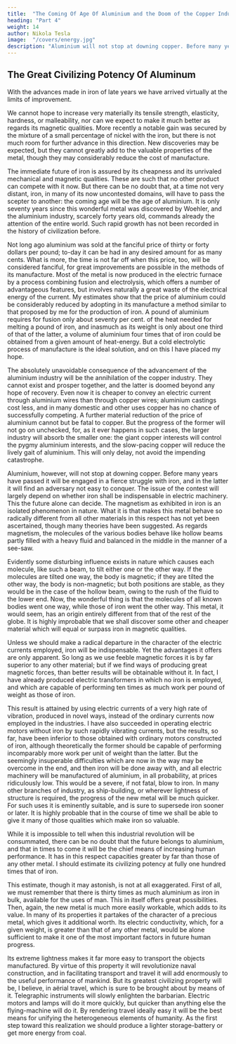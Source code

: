 ```yaml
---
title:  "The Coming Of Age Of Aluminium and the Doom of the Copper Industry"
heading: "Part 4" 
weight: 14
author: Nikola Tesla
image:  "/covers/energy.jpg"
description: "Aluminium will not stop at downing copper. Before many years have passed it will be engaged in a fierce struggle with iron"
---
```



## The Great Civilizing Potency Of Aluminum

With the advances made in iron of late years we have arrived virtually at the limits of improvement. 

We cannot hope to increase very materially its tensile strength, elasticity, hardness, or malleability, nor can we expect to make it much better as regards its magnetic qualities. More recently a notable gain was secured by the mixture of a small percentage of nickel with the iron, but there is not much room for further advance in this direction. New discoveries may be expected, but they cannot greatly add to the valuable properties of the metal, though they may considerably reduce the cost of manufacture. 

The immediate future of iron is assured by its cheapness and its unrivaled mechanical and magnetic qualities. These are such that no other product can compete with it now. But there can be no doubt that, at a time not very distant, iron, in many of its now uncontested domains, will have to pass the scepter to another: the coming age will be the age of aluminium. It is only seventy years since this wonderful metal was discovered by Woehler, and the aluminium industry, scarcely forty years old, commands already the attention of the entire world. Such rapid growth has not been recorded in the history of civilization before.

Not long ago aluminium was sold at the fanciful price of thirty or forty dollars per pound; to-day it can be had in any desired amount for as many cents. What is more, the time is not far off when this price, too, will be considered fanciful, for great improvements are possible in the methods of its manufacture. Most of the metal is now produced in the electric furnace by a process combining fusion and electrolysis, which offers a number of advantageous features, but involves naturally a great waste of the electrical energy of the current. My estimates show that the price of aluminium could be considerably reduced by adopting in its manufacture a method similar to that proposed by me for the production of iron. A pound of aluminium requires for fusion only about seventy per cent. of the heat needed for melting a pound of iron, and inasmuch as its weight is only about one third of that of the latter, a volume of aluminium four times that of iron could be obtained from a given amount of heat-energy. But a cold electrolytic process of manufacture is the ideal solution, and on this I have placed my hope. 

The absolutely unavoidable consequence of the advancement of the aluminium industry will be the annihilation of the copper industry. They cannot exist and prosper together, and the latter is doomed beyond any hope of recovery. Even now it is cheaper to convey an electric current through aluminium wires than through copper wires; aluminium castings cost less, and in many domestic and other uses copper has no chance of successfully competing. A further material reduction of the price of aluminium cannot but be fatal to copper. But the progress of the former will not go on unchecked, for, as it ever happens in such cases, the larger industry will absorb the smaller one: the giant copper interests will control the pygmy aluminium interests, and the slow-pacing copper will reduce the lively gait of aluminium. This will only delay, not avoid the impending catastrophe. 

Aluminium, however, will not stop at downing copper. Before many years have passed it will be engaged in a fierce struggle with iron, and in the latter it will find an adversary not easy to conquer. The issue of the contest will largely depend on whether iron shall be indispensable in electric machinery. This the future alone can decide. The magnetism as exhibited in iron is an isolated phenomenon in nature. What it is that makes this metal behave so radically different from all other materials in this respect has not yet been ascertained, though many theories have been suggested. As regards magnetism, the molecules of the various bodies behave like hollow beams partly filled with a heavy fluid and balanced in the middle in the manner of a see-saw. 

Evidently some disturbing influence exists in nature which causes each molecule, like such a beam, to tilt either one or the other way. If the molecules are tilted one way, the body is magnetic; if they are tilted the other way, the body is non-magnetic; but both positions are stable, as they would be in the case of the hollow beam, owing to the rush of the fluid to the lower end. Now, the wonderful thing is that the molecules of all known bodies went one way, while those of iron went the other way. This metal, it would seem, has an origin entirely different from that of the rest of the globe. It is highly improbable that we shall discover some other and cheaper material which will equal or surpass iron in magnetic qualities. 

Unless we should make a radical departure in the character of the electric currents employed, iron will be indispensable. Yet the advantages it offers are only apparent. So long as we use feeble magnetic forces it is by far superior to any other material; but if we find ways of producing great magnetic forces, than better results will be obtainable without it. In fact, I have already produced electric transformers in which no iron is employed, and which are capable of performing ten times as much work per pound of weight as those of iron. 

This result is attained by using electric currents of a very high rate of vibration, produced in novel ways, instead of the ordinary currents now employed in the industries. I have also succeeded in operating electric motors without iron by such rapidly vibrating currents, but the results, so far, have been inferior to those obtained with ordinary motors constructed of iron, although theoretically the former should be capable of performing incomparably more work per unit of weight than the latter. But the seemingly insuperable difficulties which are now in the way may be overcome in the end, and then iron will be done away with, and all electric machinery will be manufactured of aluminium, in all probability, at prices ridiculously low. This would be a severe, if not fatal, blow to iron. In many other branches of industry, as ship-building, or wherever lightness of structure is required, the progress of the new metal will be much quicker. For such uses it is eminently suitable, and is sure to supersede iron sooner or later. It is highly probable that in the course of time we shall be able to give it many of those qualities which make iron so valuable. 

While it is impossible to tell when this industrial revolution will be consummated, there can be no doubt that the future belongs to aluminium, and that in times to come it will be the chief means of increasing human performance. It has in this respect capacities greater by far than those of any other metal. I should estimate its civilizing potency at fully one hundred times that of iron. 

This estimate, though it may astonish, is not at all exaggerated. First of all, we must remember that there is thirty times as much aluminium as iron in bulk, available for the uses of man. This in itself offers great possibilities. Then, again, the new metal is much more easily workable, which adds to its value. In many of its properties it partakes of the character of a precious metal, which gives it additional worth. Its electric conductivity, which, for a given weight, is greater than that of any other metal, would be alone sufficient to make it one of the most important factors in future human progress. 

Its extreme lightness makes it far more easy to transport the objects manufactured. By virtue of this property it will revolutionize naval construction, and in facilitating transport and travel it will add enormously to the useful performance of mankind. But its greatest civilizing property will be, I believe, in aërial travel, which is sure to be brought about by means of it. Telegraphic instruments will slowly enlighten the barbarian. Electric motors and lamps will do it more quickly, but quicker than anything else the flying-machine will do it. By rendering travel ideally easy it will be the best means for unifying the heterogeneous elements of humanity. As the first step toward this realization we should produce a lighter storage-battery or get more energy from coal. 

